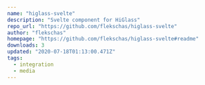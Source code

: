 ```yaml
---
name: "higlass-svelte"
description: "Svelte component for HiGlass"
repo_url: "https://github.com/flekschas/higlass-svelte"
author: "flekschas"
homepage: "https://github.com/flekschas/higlass-svelte#readme"
downloads: 3
updated: "2020-07-18T01:13:00.471Z"
tags: 
  - integration
  - media
---
```

